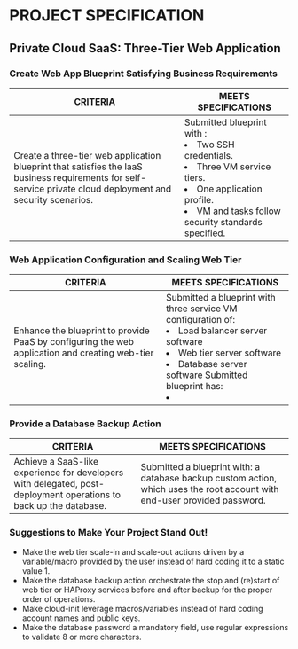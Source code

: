 # PROJECT SPECIFICATION #
## Private Cloud SaaS: Three-Tier Web Application ##
### Create Web App Blueprint Satisfying Business Requirements ###
CRITERIA | MEETS SPECIFICATIONS
------------- | -------------
Create a three-tier web application blueprint that satisfies the IaaS business requirements for self-service private cloud deployment and security scenarios.	| Submitted blueprint with : <li>Two SSH credentials.</li><li>Three VM service tiers.</li><li>One application profile.</li><li>VM and tasks follow security standards specified.

### Web Application Configuration and Scaling Web Tier ###
CRITERIA | MEETS SPECIFICATIONS
------------- | -------------
Enhance the blueprint to provide PaaS by configuring the web application and creating web-tier scaling. | Submitted a blueprint with three service VM configuration of: <li>Load balancer server software</li><li>Web tier server software</li><li>Database server software Submitted blueprint has:</li><li> | • a web application, configured to read and write to the database</li><li>post-deployment operation: a web-tier that scales and orchestrate updates to the load balancer configuration</li><li>web tier scaling actions that update the load balancer configuration

### Provide a Database Backup Action ###
CRITERIA | MEETS SPECIFICATIONS
------------- | -------------
Achieve a SaaS-like experience for developers with delegated, post- deployment operations to back up the database. | Submitted a blueprint with: a database backup custom action, which uses the root account with end-user provided password.

### Suggestions to Make Your Project Stand Out! ###
* Make the web tier scale-in and scale-out actions driven by a variable/macro provided by the user instead of hard coding it to a static value 1.
* Make the database backup action orchestrate the stop and (re)start of web tier or HAProxy services before and after backup for the proper order of operations.
* Make cloud-init leverage macros/variables instead of hard coding account names and public keys.
* Make the database password a mandatory field, use regular expressions to validate 8 or more characters.
